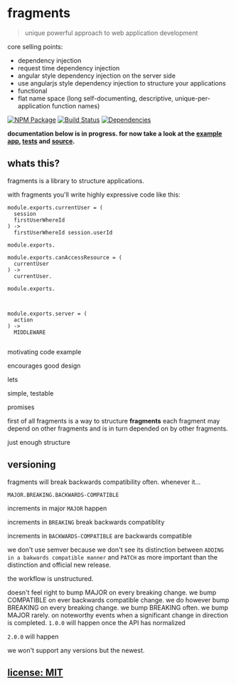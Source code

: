 # fragments

> unique powerful approach to web application development

core selling points:
- dependency injection
- request time dependency injection
- angular style dependency injection on the server side
- use angularjs style dependency injection to structure your applications
- functional
- flat name space (long self-documenting, descriptive, unique-per-application function names)

[![NPM Package](https://img.shields.io/npm/v/fragments.svg?style=flat)](https://www.npmjs.org/package/fragments)
[![Build Status](https://travis-ci.org/snd/fragments.svg?branch=master)](https://travis-ci.org/snd/fragments/branches)
[![Dependencies](https://david-dm.org/snd/fragments.svg)](https://david-dm.org/snd/fragments)

**documentation below is in progress. for now take a look at the [example app](/example),
[tests](/test) and [source](/src).**

<!--

more about sources

i've built it for friends and myself to make building complex server side web applications in nodejs faster and more fun.

fun and easy

why should i bother ?

here’s why reading on is worth your time (implied)

testable, maintainable, sustainable
fun and fast
faster and more fun

minimal app
let’s walk through this



be really concrete

desirable properties

views can directly depend on data

shutdown system with ordering


why not sails

why not koa

why not express

-->

## whats this?

fragments is a library to structure applications.

with fragments you'll write highly expressive code like this:

```
module.exports.currentUser = (
  session
  firstUserWhereId
) ->
  firstUserWhereId session.userId

module.exports.

module.exports.canAccessResource = (
  currentUser
) ->
  currentUser.

module.exports.
  


module.exports.server = (
  action
) ->
  MIDDLEWARE
  
```

motivating code example

encourages good design

lets

simple, testable

promises

first of all fragments is a way to structure 
**fragments**
each fragment may depend on other fragments and is in turn depended on
by other fragments.

just enough structure



## versioning

fragments will break backwards compatibility often.
whenever it...

```
MAJOR.BREAKING.BACKWARDS-COMPATIBLE
```

increments in major `MAJOR` happen

increments in `BREAKING` break backwards compatiblity

increments in `BACKWARDS-COMPATIBLE` are backwards compatible

we don't use semver because we don't see its distinction between
`ADDING in a bakwards compatible manner` and `PATCH` as more
important than the distinction
and official new release.

the workflow is unstructured.

doesn't feel right to bump MAJOR on every breaking change.
we bump COMPATIBLE on ever backwards compatible change.
we do however bump BREAKING on every breaking change.
we bump BREAKING often.
we bump MAJOR rarely.
on noteworthy events when a significant change in direction is completed.
`1.0.0` will happen once the API has normalized

`2.0.0` will happen

we won't support any versions but the newest.

## [license: MIT](LICENSE)
